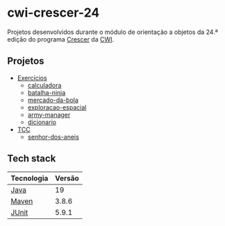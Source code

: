 # cwi-crescer-24

Projetos desenvolvidos durante o módulo de orientação a objetos da 24.ª edição do programa [Crescer][cwi-crescer] da [CWI][cwi].

## Projetos

- [Exercícios][exercicios]
  - [calculadora][exercicios-calculadora]
  - [batalha-ninja][exercicios-batalha-ninja]
  - [mercado-da-bola][exercicios-mercado-da-bola]
  - [exploracao-espacial][exercicios-exploracao-espacial]
  - [army-manager][exercicios-army-manager]
  - [dicionario][exercicios-dicionario]
- [TCC][tcc]
  - [senhor-dos-aneis][tcc-senhor-dos-aneis]

## Tech stack

| Tecnologia     | Versão |
| -------------- | ------ |
| [Java][java]   | 19     |
| [Maven][maven] | 3.8.6  |
| [JUnit][junit] | 5.9.1  |

[cwi-crescer]:                    <https://crescer.cwi.com.br>                                         "CWI Crescer"
[cwi]:                            <https://cwi.com.br>                                                 "CWI"
[exercicios]:                     <./orientacao-a-objetos/exercicios>                                  "Exercícios"
[exercicios-calculadora]:         <./orientacao-a-objetos/exercicios/exercicio-01/calculadora>         "calculadora"
[exercicios-batalha-ninja]:       <./orientacao-a-objetos/exercicios/exercicio-02/batalha-ninja>       "batalha-ninja"
[exercicios-mercado-da-bola]:     <./orientacao-a-objetos/exercicios/exercicio-03/mercado-da-bola>     "mercado-da-bola"
[exercicios-exploracao-espacial]: <./orientacao-a-objetos/exercicios/exercicio-04/exploracao-espacial> "exploracao-espacial"
[exercicios-army-manager]:        <./orientacao-a-objetos/exercicios/exercicio-05/army-manager>        "army-manager"
[exercicios-dicionario]:          <./orientacao-a-objetos/exercicios/exercicio-06/dicionario>          "dicionario"
[tcc]:                            <./orientacao-a-objetos/tcc>                                         "TCC"
[tcc-senhor-dos-aneis]:           <./orientacao-a-objetos/tcc/senhor-dos-aneis>                        "senhor-dos-aneis"
[java]:                           <https://java.com>                                                   "Java"
[maven]:                          <https://maven.apache.org>                                           "Maven"
[junit]:                          <https://junit.org>                                                  "JUnit"
